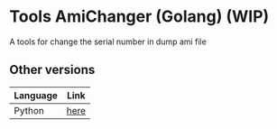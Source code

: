 # Tools AmiChanger (Golang) (WIP)

A tools for change the serial number in dump ami file

## Other versions

| Language     | Link                        |
| ------------ | --------------------------- |
| Python       | [here][python version link] |

[python version link]: https://github.com/zeuxisoo/tools-amichanger/tree/python
